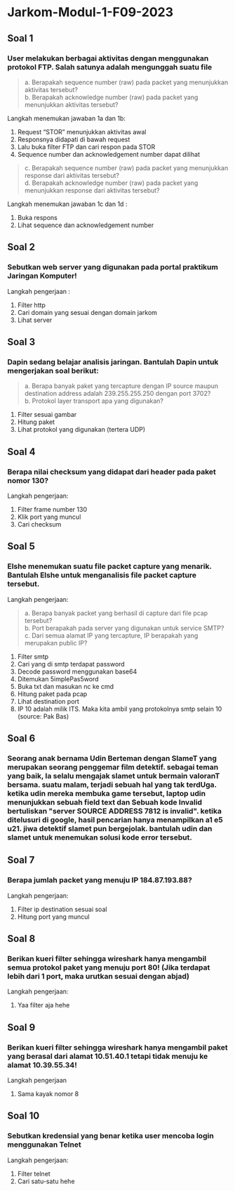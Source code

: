 # Jarkom-Modul-1-F09-2023


## Soal 1
### User melakukan berbagai aktivitas dengan menggunakan protokol FTP. Salah satunya adalah mengunggah suatu file
> a. Berapakah sequence number (raw) pada packet yang menunjukkan aktivitas tersebut? <br> b. Berapakah acknowledge number (raw) pada packet yang menunjukkan aktivitas tersebut?

Langkah menemukan jawaban 1a dan 1b:
1.	Request “STOR” menunjukkan aktivitas awal
2.	Responsnya didapati di bawah request
3.	Lalu buka filter FTP dan cari respon pada STOR
4.	Sequence number dan acknowledgement number dapat dilihat


> c. Berapakah sequence number (raw) pada packet yang menunjukkan response dari aktivitas tersebut?<br>d. Berapakah acknowledge number (raw) pada packet yang menunjukkan response dari aktivitas tersebut?

Langkah menemukan jawaban 1c dan 1d :
1.	Buka respons
2.	Lihat sequence dan acknowledgement number


## Soal 2
### Sebutkan web server yang digunakan pada portal praktikum Jaringan Komputer!

Langkah pengerjaan : 
1.	Filter http
2.	Cari domain yang sesuai dengan domain jarkom
3.	Lihat server

## Soal 3
### Dapin sedang belajar analisis jaringan. Bantulah Dapin untuk mengerjakan soal berikut:
> a. Berapa banyak paket yang tercapture dengan IP source maupun destination address adalah 239.255.255.250 dengan port 3702? <br> b. Protokol layer transport apa yang digunakan?

1.	Filter sesuai gambar
2.	Hitung paket
3.	Lihat protokol yang digunakan (tertera UDP)

## Soal 4
### Berapa nilai checksum yang didapat dari header pada paket nomor 130?

Langkah pengerjaan: 
1.	Filter frame number 130
2.	Klik port yang muncul
3.	Cari checksum

## Soal 5
### Elshe menemukan suatu file packet capture yang menarik. Bantulah Elshe untuk menganalisis file packet capture tersebut.

Langkah pengerjaan:

> a. Berapa banyak packet yang berhasil di capture dari file pcap tersebut? <br> b. Port berapakah pada server yang digunakan untuk service SMTP? <br> c. Dari semua alamat IP yang tercapture, IP berapakah yang merupakan public IP?

1.	Filter smtp
2.	Cari yang di smtp terdapat password
3.	Decode password menggunakan base64
4.	Ditemukan 5implePas5word
5.	Buka txt dan masukan nc ke cmd
6.	Hitung paket pada pcap
7.	Lihat destination port
8.	IP 10 adalah milik ITS. Maka kita ambil yang protokolnya smtp selain 10 (source: Pak Bas)


## Soal 6
### Seorang anak bernama Udin Berteman dengan SlameT yang merupakan seorang penggemar film detektif. sebagai teman yang baik, Ia selalu mengajak slamet untuk bermain valoranT bersama. suatu malam, terjadi sebuah hal yang tak terdUga. ketika udin mereka membuka game tersebut, laptop udin menunjukkan sebuah field text dan Sebuah kode Invalid bertuliskan "server SOURCE ADDRESS 7812 is invalid". ketika ditelusuri di google, hasil pencarian hanya menampilkan a1 e5 u21. jiwa detektif slamet pun bergejolak. bantulah udin dan slamet untuk menemukan solusi kode error tersebut. <br>

## Soal 7
### Berapa jumlah packet yang menuju IP 184.87.193.88?

Langkah pengerjaan:
1.	Filter ip destination sesuai soal
2.	Hitung port yang muncul


## Soal 8
### Berikan kueri filter sehingga wireshark hanya mengambil semua protokol paket yang menuju port 80! (Jika terdapat lebih dari 1 port, maka urutkan sesuai dengan abjad)
Langkah pengerjaan:
1.	Yaa filter aja hehe

## Soal 9
### Berikan kueri filter sehingga wireshark hanya mengambil paket yang berasal dari alamat 10.51.40.1 tetapi tidak menuju ke alamat 10.39.55.34!

Langkah pengerjaan
1.  Sama kayak nomor 8

## Soal 10
### Sebutkan kredensial yang benar ketika user mencoba login menggunakan Telnet

Langkah pengerjaan:
1.	Filter telnet
2.	Cari satu-satu hehe

